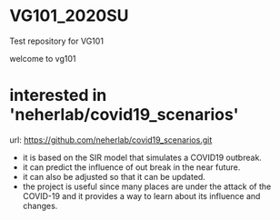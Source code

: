 # VG101_2020SU
Test repository for VG101

welcome to vg101

# interested in 'neherlab/covid19_scenarios'
url: https://github.com/neherlab/covid19_scenarios.git
* it is based on the SIR model that simulates a COVID19 outbreak. 
* it can predict the influence of out break in the near future.
* it can also be adjusted so that it can be updated.
* the project is useful since many places are under the attack of the COVID-19 and it provides a way to learn about its influence and changes.

